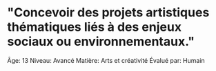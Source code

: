 # "Concevoir des projets artistiques thématiques liés à des enjeux sociaux ou environnementaux."

Âge: 13
Niveau: Avancé
Matière: Arts et créativité
Évalué par: Humain